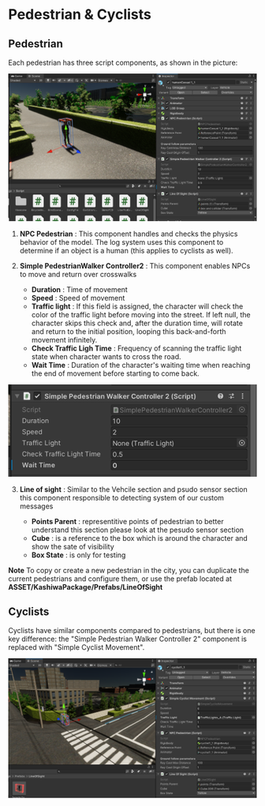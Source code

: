 # Pedestrian & Cyclists

## Pedestrian

Each pedestrian has three script components, as shown in the picture:

<div style="text-align: center;">
  <img src="image.png" alt="alt text" width="800">
</div>


1. **NPC  Pedestrian** : This component handles and checks the physics behavior of the model. The log system uses this component to determine if an object is a human (this applies to cyclists as well).

2. **Simple PedestrianWalker Controller2** : This component enables NPCs to move and return over crosswalks


    * **Duration** : Time of movement
    * **Speed** : Speed of movement
    * **Traffic light** : If this field is assigned, the character will check the color of the traffic light before moving into the street. If left null, the character skips this check and, after the duration time, will rotate and return to the initial position, looping this back-and-forth movement infinitely.
    * **Check Traffic Ligh Time** : Frequency of scanning the traffic light state when character wants to cross the road.
    * **Wait Time** : Duration of the character's waiting time when reaching the end of movement before starting to come back.

<div style="text-align: center;">
  <img src="image-1.png" alt="alt text" width="600">
</div>



3. **Line of sight** : Similar to the Vehcile section and psudo sensor section this component responsible to detecting system of our custom messages 

    * **Points Parent** : representitive points of pedestrian to better understand this section please look at the pesudo sensor section 
    * **Cube** : is a reference to the box which is around the character and show the sate of visibility
    * **Box State** : is only for testing 



**Note** To copy or create a new pedestrian in the city, you can duplicate the current pedestrians and configure them, or use the prefab located at **ASSET/KashiwaPackage/Prefabs/LineOfSight**


## Cyclists

Cyclists have similar components compared to pedestrians, but there is one key difference: the "Simple Pedestrian Walker Controller 2" component is replaced with "Simple Cyclist Movement".


<div style="text-align: center;">
  <img src="image-2.png" alt="alt text" width="800">
</div>


